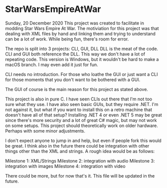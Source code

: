 # StarWarsEmpireAtWar
Sunday, 20 December 2020
This project was created to facilitate in modding Star Wars Empire At War. The motiviation for this project was that dealing with XML files by hand and linking them and trying to understand can be a lot of work. While being fun, there's room for error.

The repo is split into 3 projects: CLI, GUI, DLL
DLL is the meat of the code. CLI and GUI both reference the DLL. This way we don't have a lot of repeating code. This version is Windows, but it wouldn't be hard to make a macOS branch. I may even add it just for fun.

CLI needs no introduction. For those who loathe the GUI or just want a CLI for those moments that you don't want to be bothered with a GUI.

The GUI of course is the main reason for this project as stated above.

This project is also in pure C. I have seen CLIs out there that I'm not too sure what they use. I have also seen basic GUIs, but they require .NET. I'm not against it, but what if you want to install this on a retro machine that doesn't have all of that setup? Installing .NET 4 or even .NET 5 may be great since there's more security and a lot of great C# magic, but may not work on some setups. This project should theoretically work on older hardware. Perhaps with some minor adjustments.

I don't expect anyone to jump in and help, but even if people fork this would be great. I think also in the future there could be integration with other things other than the XML and strings. A rough idea would be as follows:

Milestone 1: XML/Strings
Milestone 2: integration with audio
Milestone 3: integration with images
Milestone 4: integration with video

There could be more, but for now that's it. This file will be updated in the future.